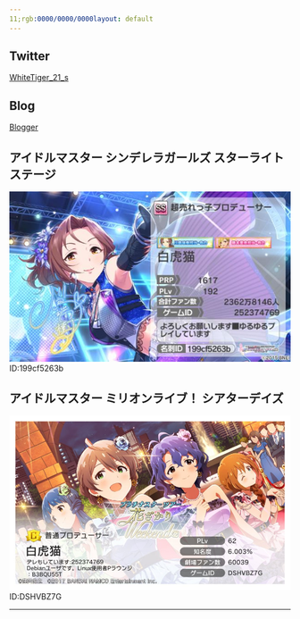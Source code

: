 ```yaml
---
11;rgb:0000/0000/0000layout: default
---
```

## Twitter


[WhiteTiger_21_s](https://twitter.com/WhiteTiger_21_s)


## Blog


[Blogger](https://whitetiger21scg.blogspot.com/)


## アイドルマスター シンデレラガールズ スターライトステージ
![Cinderella](Cinderella_Profile.jpg)
ID:199cf5263b


## アイドルマスター ミリオンライブ！ シアターデイズ
![Million](Million_Profile.jpg)
ID:DSHVBZ7G


* * *
